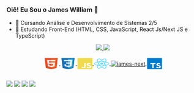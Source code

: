### Oiê! Eu Sou o James William 🤖 

- 🔭 Cursando Análise e Desenvolvimento de Sistemas 2/5
- 🌱 Estudando Front-End (HTML, CSS, JavaScript, React Js/Next JS e TypeScript)

<div align="center">
  <a href="https://github.com/Jwilliam92">
  <img height="150em" src="https://github-readme-stats.vercel.app/api?username=Jwilliam92&show_icons=true&theme=tokyonight&include_all_commits=true&count_private=true"/>
  <img height="150em" src="https://github-readme-stats.vercel.app/api/top-langs/?username=Jwilliam92&layout=compact&langs_count=7&theme=tokyonight"/>
</div>

 <div align="center" style="display: inline_block"><br> 
  <img align="center" alt="james-HTML" height="30" width="40" src="https://raw.githubusercontent.com/devicons/devicon/master/icons/html5/html5-original.svg">
  <img align="center" alt="james-CSS" height="30" width="40" src="https://raw.githubusercontent.com/devicons/devicon/master/icons/css3/css3-original.svg">
   <img align="center" alt="james-Js" height="30" width="40" src="https://raw.githubusercontent.com/devicons/devicon/master/icons/javascript/javascript-plain.svg">
   <img align="center" alt="james-React" height="30" width="40" src="https://raw.githubusercontent.com/devicons/devicon/master/icons/react/react-original.svg">
   <img align="center" alt="james-next" height="30" width="40" src="https://cdn.jsdelivr.net/gh/devicons/devicon/icons/nextjs/nextjs-original.svg">
   
   <img align="center" alt="james-Ts" height="30" width="40" src="https://raw.githubusercontent.com/devicons/devicon/master/icons/typescript/typescript-plain.svg">
   
</div>
  
  ##
  
  <div> 
  <a align="center" href="https://www.instagram.com/jameswilliam_s/" target="_blank"><img src="https://img.shields.io/badge/-Instagram-%23E4405F?style=for-the-badge&logo=instagram&logoColor=white" target="_blank"></a>
 <a align="center" href="https://discord.gg/wagxzStdcR" target="_blank"><img src="https://img.shields.io/badge/Discord-7289DA?style=for-the-badge&logo=discord&logoColor=white" target="_blank"></a> 
  <a align="center" href = "mailto:jameswilliam.edt@gmail.com"><img src="https://img.shields.io/badge/-Gmail-%23333?style=for-the-badge&logo=gmail&logoColor=white" target="_blank"></a>
  <a align="center" href="https://www.linkedin.com/in/james-william-443b6b77/" target="_blank"><img src="https://img.shields.io/badge/-LinkedIn-%230077B5?style=for-the-badge&logo=linkedin&logoColor=white" target="_blank"></a> 
  
